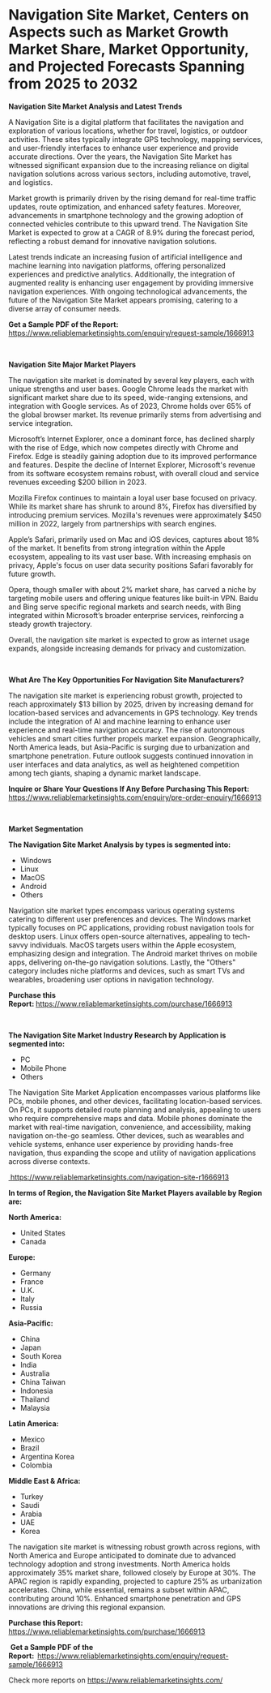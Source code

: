 <p><h1>Navigation Site Market, Centers on Aspects such as Market Growth Market Share, Market Opportunity, and Projected Forecasts Spanning from 2025 to 2032</h1></p><p><strong>Navigation Site Market Analysis and Latest Trends</strong></p>
<p><p>A Navigation Site is a digital platform that facilitates the navigation and exploration of various locations, whether for travel, logistics, or outdoor activities. These sites typically integrate GPS technology, mapping services, and user-friendly interfaces to enhance user experience and provide accurate directions. Over the years, the Navigation Site Market has witnessed significant expansion due to the increasing reliance on digital navigation solutions across various sectors, including automotive, travel, and logistics.</p><p>Market growth is primarily driven by the rising demand for real-time traffic updates, route optimization, and enhanced safety features. Moreover, advancements in smartphone technology and the growing adoption of connected vehicles contribute to this upward trend. The Navigation Site Market is expected to grow at a CAGR of 8.9% during the forecast period, reflecting a robust demand for innovative navigation solutions. </p><p>Latest trends indicate an increasing fusion of artificial intelligence and machine learning into navigation platforms, offering personalized experiences and predictive analytics. Additionally, the integration of augmented reality is enhancing user engagement by providing immersive navigation experiences. With ongoing technological advancements, the future of the Navigation Site Market appears promising, catering to a diverse array of consumer needs.</p></p>
<p><strong>Get a Sample PDF of the Report:&nbsp;</strong> <a href="https://www.reliablemarketinsights.com/enquiry/request-sample/1666913?utm_campaign=3223&utm_medium=2&utm_source=Github&utm_content=ia&utm_term=06032025&utm_id=navigation-site">https://www.reliablemarketinsights.com/enquiry/request-sample/1666913</a></p>
<p>&nbsp;</p>
<p><strong>Navigation Site Major Market Players</strong></p>
<p><p>The navigation site market is dominated by several key players, each with unique strengths and user bases. Google Chrome leads the market with significant market share due to its speed, wide-ranging extensions, and integration with Google services. As of 2023, Chrome holds over 65% of the global browser market. Its revenue primarily stems from advertising and service integration.</p><p>Microsoft’s Internet Explorer, once a dominant force, has declined sharply with the rise of Edge, which now competes directly with Chrome and Firefox. Edge is steadily gaining adoption due to its improved performance and features. Despite the decline of Internet Explorer, Microsoft's revenue from its software ecosystem remains robust, with overall cloud and service revenues exceeding $200 billion in 2023.</p><p>Mozilla Firefox continues to maintain a loyal user base focused on privacy. While its market share has shrunk to around 8%, Firefox has diversified by introducing premium services. Mozilla's revenues were approximately $450 million in 2022, largely from partnerships with search engines.</p><p>Apple’s Safari, primarily used on Mac and iOS devices, captures about 18% of the market. It benefits from strong integration within the Apple ecosystem, appealing to its vast user base. With increasing emphasis on privacy, Apple's focus on user data security positions Safari favorably for future growth.</p><p>Opera, though smaller with about 2% market share, has carved a niche by targeting mobile users and offering unique features like built-in VPN. Baidu and Bing serve specific regional markets and search needs, with Bing integrated within Microsoft’s broader enterprise services, reinforcing a steady growth trajectory.</p><p>Overall, the navigation site market is expected to grow as internet usage expands, alongside increasing demands for privacy and customization.</p></p>
<p>&nbsp;</p>
<p><strong>What Are The Key Opportunities For Navigation Site Manufacturers?</strong></p>
<p><p>The navigation site market is experiencing robust growth, projected to reach approximately $13 billion by 2025, driven by increasing demand for location-based services and advancements in GPS technology. Key trends include the integration of AI and machine learning to enhance user experience and real-time navigation accuracy. The rise of autonomous vehicles and smart cities further propels market expansion. Geographically, North America leads, but Asia-Pacific is surging due to urbanization and smartphone penetration. Future outlook suggests continued innovation in user interfaces and data analytics, as well as heightened competition among tech giants, shaping a dynamic market landscape.</p></p>
<p><strong>Inquire or Share Your Questions If Any Before Purchasing This Report:</strong> <a href="https://www.reliablemarketinsights.com/enquiry/pre-order-enquiry/1666913?utm_campaign=3223&utm_medium=2&utm_source=Github&utm_content=ia&utm_term=06032025&utm_id=navigation-site">https://www.reliablemarketinsights.com/enquiry/pre-order-enquiry/1666913</a></p>
<p>&nbsp;</p>
<p><strong>Market Segmentation</strong></p>
<p><strong>The Navigation Site Market Analysis by types is segmented into:</strong></p>
<p><ul><li>Windows</li><li>Linux</li><li>MacOS</li><li>Android</li><li>Others</li></ul></p>
<p><p>Navigation site market types encompass various operating systems catering to different user preferences and devices. The Windows market typically focuses on PC applications, providing robust navigation tools for desktop users. Linux offers open-source alternatives, appealing to tech-savvy individuals. MacOS targets users within the Apple ecosystem, emphasizing design and integration. The Android market thrives on mobile apps, delivering on-the-go navigation solutions. Lastly, the "Others" category includes niche platforms and devices, such as smart TVs and wearables, broadening user options in navigation technology.</p></p>
<p><strong>Purchase this Report:&nbsp;</strong><a href="https://www.reliablemarketinsights.com/purchase/1666913?utm_campaign=3223&utm_medium=2&utm_source=Github&utm_content=ia&utm_term=06032025&utm_id=navigation-site">https://www.reliablemarketinsights.com/purchase/1666913</a></p>
<p>&nbsp;</p>
<p><strong>The Navigation Site Market Industry Research by Application is segmented into:</strong></p>
<p><ul><li>PC</li><li>Mobile Phone</li><li>Others</li></ul></p>
<p><p>The Navigation Site Market Application encompasses various platforms like PCs, mobile phones, and other devices, facilitating location-based services. On PCs, it supports detailed route planning and analysis, appealing to users who require comprehensive maps and data. Mobile phones dominate the market with real-time navigation, convenience, and accessibility, making navigation on-the-go seamless. Other devices, such as wearables and vehicle systems, enhance user experience by providing hands-free navigation, thus expanding the scope and utility of navigation applications across diverse contexts.</p></p>
<p><a href="https://www.reliablemarketinsights.com/navigation-site-r1666913?utm_campaign=3223&utm_medium=2&utm_source=Github&utm_content=ia&utm_term=06032025&utm_id=navigation-site">&nbsp;https://www.reliablemarketinsights.com/navigation-site-r1666913</a></p>
<p><strong>In terms of Region, the Navigation Site Market Players available by Region are:</strong></p>
<p>
    <p> <strong> North America: </strong>
        <ul>
            <li>United States</li>
            <li>Canada</li>
        </ul>
        </p> 
    <p> <strong> Europe: </strong>
        <ul>
            <li>Germany</li>
            <li>France</li>
            <li>U.K.</li>
            <li>Italy</li>
            <li>Russia</li>
        </ul>
        </p> 
    <p> <strong> Asia-Pacific: </strong>
        <ul>
            <li>China</li>
            <li>Japan</li>
            <li>South Korea</li>
            <li>India</li>
            <li>Australia</li>
            <li>China Taiwan</li>
            <li>Indonesia</li>
            <li>Thailand</li>
            <li>Malaysia</li>
        </ul>
        </p> 
    <p> <strong> Latin America: </strong>
        <ul>
            <li>Mexico</li>
            <li>Brazil</li>
            <li>Argentina Korea</li>
            <li>Colombia</li>
        </ul>
        </p> 
    <p> <strong> Middle East & Africa: </strong>
        <ul>
            <li>Turkey</li>
            <li>Saudi</li>
            <li>Arabia</li>
            <li>UAE</li>
            <li>Korea</li>
        </ul>
    </p>
    </p>
<p><p>The navigation site market is witnessing robust growth across regions, with North America and Europe anticipated to dominate due to advanced technology adoption and strong investments. North America holds approximately 35% market share, followed closely by Europe at 30%. The APAC region is rapidly expanding, projected to capture 25% as urbanization accelerates. China, while essential, remains a subset within APAC, contributing around 10%. Enhanced smartphone penetration and GPS innovations are driving this regional expansion.</p></p>
<p><strong>Purchase this Report: </strong><a href="https://www.reliablemarketinsights.com/purchase/1666913?utm_campaign=3223&utm_medium=2&utm_source=Github&utm_content=ia&utm_term=06032025&utm_id=navigation-site">https://www.reliablemarketinsights.com/purchase/1666913</a></p>
<p>&nbsp;<strong>Get a Sample PDF of the Report:&nbsp;&nbsp;</strong><a href="https://www.reliablemarketinsights.com/enquiry/request-sample/1666913?utm_campaign=3223&utm_medium=2&utm_source=Github&utm_content=ia&utm_term=06032025&utm_id=navigation-site">https://www.reliablemarketinsights.com/enquiry/request-sample/1666913</a></p>
<p><strong></strong></p>
<p>Check more reports on <a href="https://www.reliablemarketinsights.com/?utm_campaign=3223&utm_medium=2&utm_source=Github&utm_content=ia&utm_term=06032025&utm_id=navigation-site">https://www.reliablemarketinsights.com/</a></p>